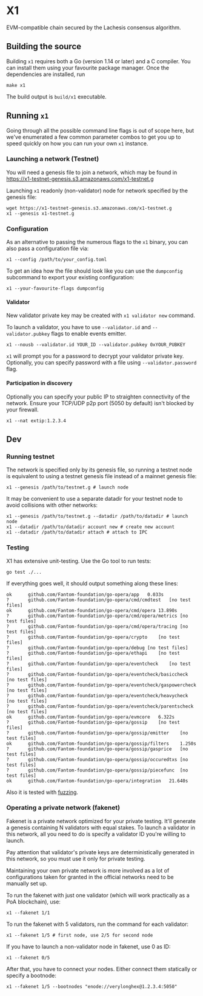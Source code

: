 # X1 

EVM-compatible chain secured by the Lachesis consensus algorithm.

## Building the source

Building `x1` requires both a Go (version 1.14 or later) and a C compiler. You can install
them using your favourite package manager. Once the dependencies are installed, run

```shell
make x1
```
The build output is ```build/x1``` executable.

## Running `x1`

Going through all the possible command line flags is out of scope here,
but we've enumerated a few common parameter combos to get you up to speed quickly
on how you can run your own `x1` instance.

### Launching a network (Testnet)

You will need a genesis file to join a network, which may be found in https://x1-testnet-genesis.s3.amazonaws.com/x1-testnet.g

Launching `x1` readonly (non-validator) node for network specified by the genesis file:

```shell
wget https://x1-testnet-genesis.s3.amazonaws.com/x1-testnet.g
x1 --genesis x1-testnet.g
```

### Configuration

As an alternative to passing the numerous flags to the `x1` binary, you can also pass a
configuration file via:

```shell
x1 --config /path/to/your_config.toml
```

To get an idea how the file should look like you can use the `dumpconfig` subcommand to
export your existing configuration:

```shell
x1 --your-favourite-flags dumpconfig
```

#### Validator

New validator private key may be created with `x1 validator new` command.

To launch a validator, you have to use `--validator.id` and `--validator.pubkey` flags to enable events emitter.

```shell
x1 --nousb --validator.id YOUR_ID --validator.pubkey 0xYOUR_PUBKEY
```

`x1` will prompt you for a password to decrypt your validator private key. Optionally, you can
specify password with a file using `--validator.password` flag.

#### Participation in discovery

Optionally you can specify your public IP to straighten connectivity of the network.
Ensure your TCP/UDP p2p port (5050 by default) isn't blocked by your firewall.

```shell
x1 --nat extip:1.2.3.4
```

## Dev

### Running testnet

The network is specified only by its genesis file, so running a testnet node is equivalent to
using a testnet genesis file instead of a mainnet genesis file:
```shell
x1 --genesis /path/to/testnet.g # launch node
```

It may be convenient to use a separate datadir for your testnet node to avoid collisions with other networks:
```shell
x1 --genesis /path/to/testnet.g --datadir /path/to/datadir # launch node
x1 --datadir /path/to/datadir account new # create new account
x1 --datadir /path/to/datadir attach # attach to IPC
```

### Testing

X1 has extensive unit-testing. Use the Go tool to run tests:
```shell
go test ./...
```

If everything goes well, it should output something along these lines:
```
ok  	github.com/Fantom-foundation/go-opera/app	0.033s
?   	github.com/Fantom-foundation/go-opera/cmd/cmdtest	[no test files]
ok  	github.com/Fantom-foundation/go-opera/cmd/opera	13.890s
?   	github.com/Fantom-foundation/go-opera/cmd/opera/metrics	[no test files]
?   	github.com/Fantom-foundation/go-opera/cmd/opera/tracing	[no test files]
?   	github.com/Fantom-foundation/go-opera/crypto	[no test files]
?   	github.com/Fantom-foundation/go-opera/debug	[no test files]
?   	github.com/Fantom-foundation/go-opera/ethapi	[no test files]
?   	github.com/Fantom-foundation/go-opera/eventcheck	[no test files]
?   	github.com/Fantom-foundation/go-opera/eventcheck/basiccheck	[no test files]
?   	github.com/Fantom-foundation/go-opera/eventcheck/gaspowercheck	[no test files]
?   	github.com/Fantom-foundation/go-opera/eventcheck/heavycheck	[no test files]
?   	github.com/Fantom-foundation/go-opera/eventcheck/parentscheck	[no test files]
ok  	github.com/Fantom-foundation/go-opera/evmcore	6.322s
?   	github.com/Fantom-foundation/go-opera/gossip	[no test files]
?   	github.com/Fantom-foundation/go-opera/gossip/emitter	[no test files]
ok  	github.com/Fantom-foundation/go-opera/gossip/filters	1.250s
?   	github.com/Fantom-foundation/go-opera/gossip/gasprice	[no test files]
?   	github.com/Fantom-foundation/go-opera/gossip/occuredtxs	[no test files]
?   	github.com/Fantom-foundation/go-opera/gossip/piecefunc	[no test files]
ok  	github.com/Fantom-foundation/go-opera/integration	21.640s
```

Also it is tested with [fuzzing](./FUZZING.md).


### Operating a private network (fakenet)

Fakenet is a private network optimized for your private testing.
It'll generate a genesis containing N validators with equal stakes.
To launch a validator in this network, all you need to do is specify a validator ID you're willing to launch.

Pay attention that validator's private keys are deterministically generated in this network, so you must use it only for private testing.

Maintaining your own private network is more involved as a lot of configurations taken for
granted in the official networks need to be manually set up.

To run the fakenet with just one validator (which will work practically as a PoA blockchain), use:
```shell
x1 --fakenet 1/1
```

To run the fakenet with 5 validators, run the command for each validator:
```shell
x1 --fakenet 1/5 # first node, use 2/5 for second node
```

If you have to launch a non-validator node in fakenet, use 0 as ID:
```shell
x1 --fakenet 0/5
```

After that, you have to connect your nodes. Either connect them statically or specify a bootnode:
```shell
x1 --fakenet 1/5 --bootnodes "enode://verylonghex@1.2.3.4:5050"
```
